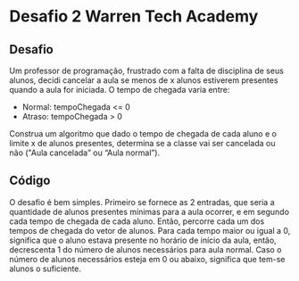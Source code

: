 # Desafio 2 Warren Tech Academy

## Desafio
Um professor de programação, frustrado com a falta de disciplina de seus alunos, decidi cancelar a aula se menos de x alunos estiverem presentes quando a aula for iniciada. O tempo de chegada varia entre:

* Normal: tempoChegada <= 0
* Atraso: tempoChegada > 0

Construa um algoritmo que dado o tempo de chegada de cada aluno e o limite x de alunos presentes, determina se a classe vai ser cancelada ou não ("Aula cancelada” ou “Aula normal”).

## Código
O desafio é bem simples. Primeiro se fornece as 2 entradas, que seria a quantidade de alunos presentes mínimas para a aula ocorrer, e em segundo cada tempo de chegada de cada aluno. Então, percorre cada um dos tempos de chegada do vetor de alunos. Para cada tempo maior ou igual a 0, significa que o aluno estava presente no horário de início da aula, então, decrescenta 1 do número de alunos necessários para aula normal.
Caso o número de alunos necessários esteja em 0 ou abaixo, significa que tem-se alunos o suficiente.
